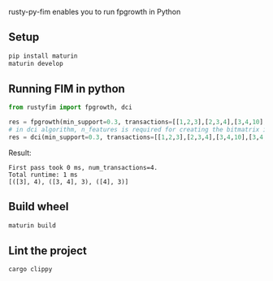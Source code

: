 rusty-py-fim enables you to run fpgrowth in Python

## Setup

```bash
pip install maturin
maturin develop
```

## Running FIM in python

```py
from rustyfim import fpgrowth, dci

res = fpgrowth(min_support=0.3, transactions=[[1,2,3],[2,3,4],[3,4,10],[3,4,20]])
# in dci algorithm, n_features is required for creating the bitmatrix in the first place
res = dci(min_support=0.3, transactions=[[1,2,3],[2,3,4],[3,4,10],[3,4,20]], n_features=21)
```

Result:

```
First pass took 0 ms, num_transactions=4.
Total runtime: 1 ms
[([3], 4), ([3, 4], 3), ([4], 3)]
```

## Build wheel

```bash
maturin build
```

## Lint the project
```
cargo clippy
```
